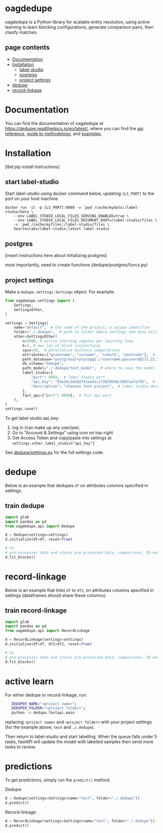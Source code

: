 # oagdedupe  

oagdedupe is a Python library for scalable entity resolution, using active 
learning to learn blocking configurations, generate comparison pairs, 
then clasify matches. 

## page contents
- [Documentation](#documentation)
- [Installation](#installation)
    - [label-studio](#label-studio)
    - [postgres](#postgres)
    - [project settings](#project-settings)
- [dedupe](#dedupe-example)
- [record-linkage](#record-linkage-example)
    
# Documentation<a name="#documentation"></a>

You can find the documentation of oagdedupe at https://deduper.readthedocs.io/en/latest/, 
where you can find the [api reference](https://deduper.readthedocs.io/en/latest/dedupe/api.html), 
[guide to methodology](https://deduper.readthedocs.io/en/latest/userguide/intro.html),
and [examples](https://deduper.readthedocs.io/en/latest/examples/example_dedupe.html).

# Installation<a name="#installation"></a>

[tbd pip install instructions]

## start label-studio<a name="#label-studio"></a>

Start label-studio using docker command below, updating `[LS_PORT]` to the 
port on your host machine

```
docker run -it -p [LS_PORT]:8080 -v `pwd`/cache/mydata:/label-studio/data \
	--env LABEL_STUDIO_LOCAL_FILES_SERVING_ENABLED=true \
	--env LABEL_STUDIO_LOCAL_FILES_DOCUMENT_ROOT=/label-studio/files \
	-v `pwd`/cache/myfiles:/label-studio/files \
	heartexlabs/label-studio:latest label-studio
```

## postgres<a name="#postgres"></a>

[insert instructions here about initializing postgres]

most importantly, need to create functions (dedupe/postgres/funcs.py)

## project settings<a name="#project-settings"></a>

Make a `dedupe.settings.Settings` object. For example:
```py
from oagdedupe.settings import (
    Settings,
    SettingsOther,
)

settings = Settings(
    name="default",  # the name of the project, a unique identifier
    folder="./.dedupe",  # path to folder where settings and data will be saved
    other=SettingsOther(
        n=5000, # active-learning samples per learning loop
        k=3, # max_len of block conjunctions
        cpus=20,  # parallelize distance computations
        attributes=["givenname", "surname", "suburb", "postcode"],  # list of entity attribute names
        path_database="postgresql+psycopg2://username:password@172.22.39.26:8000/db",  # where to save the sqlite database holding intermediate data
        db_schema="dedupe",
        path_model="./.dedupe/test_model",  # where to save the model
        label_studio={
            "port": 8089,  # label studio port
            "api_key": "83e2bc3da92741aa41c272829558c596faefa745",  # label studio port
            "description": "chansoo test project",  # label studio description of project
        },
        fast_api={"port": 8090},  # fast api port
    ),
)
settings.save()
```
To get label studio api_key:
   1. log in (can make up any user/pw).
   2. Go to "Account & Settings" using icon on top-right
   3. Get Access Token and copy/paste into settings at `settings.other.label_studio["api_key"]` 

See [dedupe/settings.py](./dedupe/settings.py) for the full settings code.

# dedupe<a name="#dedupe-example"></a>

Below is an example that dedupes `df` on attributes columns specified in settings.

## train dedupe<a name="#train-dedupe"></a>

```py
import glob
import pandas as pd
from oagdedupe.api import Dedupe

d = Dedupe(settings=settings)
d.initialize(df=df, reset=True)

# %%
# pre-processes data and stores pre-processed data, comparisons, ID matrices in SQLite db
d.fit_blocks()
```

# record-linkage<a name="#record-linkage-example"></a>

Below is an example that links `df` to `df2`, on attributes columns specified 
in settings (dataframes should share these columns).

## train record-linkage<a name="#train-record-linkage"></a>
```py
import glob
import pandas as pd
from oagdedupe.api import RecordLinkage

d = RecordLinkage(settings=settings)
d.initialize(df=df, df2=df2, reset=True)

# %%
# pre-processes data and stores pre-processed data, comparisons, ID matrices in SQLite db
d.fit_blocks()
```

# active learn<a name="#active-learn"></a>

For either dedupe or record-linkage, run:

```sh
   DEDUPER_NAME="<project name>";
   DEDUPER_FOLDER="<project folder>";
   python -m dedupe.fastapi.main
```

replacing `<project name>` and `<project folder>` with your project settings (for the example above, `test` and `./.dedupe`).

Then return to label-studio and start labelling. When the queue falls under 5 tasks, fastAPI will update the model with labelled samples then send more tasks to review.

# predictions<a name="#predictions"></a>

To get predictions, simply run the `predict()` method.

Dedupe:
```py
d = Dedupe(settings=Settings(name="test", folder="./.dedupe"))
d.predict()
```

Record-linkage:
```py
d = RecordLinkage(settings=Settings(name="test", folder="./.dedupe"))
d.predict()
```